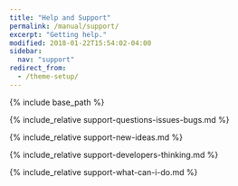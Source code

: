 ```yaml
---
title: "Help and Support"
permalink: /manual/support/
excerpt: "Getting help."
modified: 2018-01-22T15:54:02-04:00
sidebar:
  nav: "support"
redirect_from:
  - /theme-setup/
---
```


{% include base_path %}

{% include_relative support-questions-issues-bugs.md %}

{% include_relative support-new-ideas.md %}

{% include_relative support-developers-thinking.md %}

{% include_relative support-what-can-i-do.md %}
